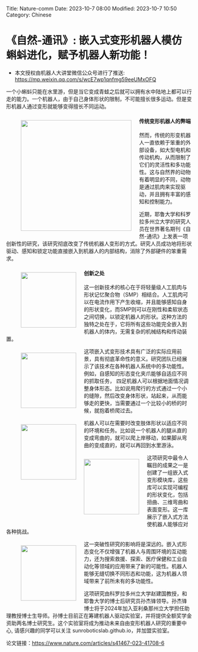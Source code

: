 Title: Nature-comm
Date: 2023-10-7 08:00
Modified: 2023-10-7 10:50
Category: Chinese


# 《自然-通讯》: 嵌入式变形机器人模仿蝌蚪进化，赋予机器人新功能！

- 本文授权由机器人大讲堂微信公众号进行了推送: https://mp.weixin.qq.com/s/wcE7wp1qnfmg59eeUMxOFQ


一个小蝌蚪只能在水里游，但是当它变成青蛙之后就可以拥有水中陆地上都可以行走的能力。一个机器人，由于自己身体形状的限制，不可能擅长很多运动。但是变形机器人通过变形就能够变得擅长不同运动。
<figure>
<img src="{static}/images/shape_morphing/toadpole.gif" style="float:left; width:300px; padding-top:1em; padding-right:1.5em; padding-bottom:20px; padding-left:0px;">
</figure>

#### 传统变形机器人的弊端
然而，传统的形变机器人一直依赖于笨重的外部设备，如大型电机和传动机构，从而限制了它们的灵活性和多功能性。这与自然界的动物有着明显的不同，动物是通过肌肉来实现驱动，并且拥有丰富的感知和控制能力。

近期，耶鲁大学和科罗拉多州立大学的研究人员在世界著名期刊《自然-通讯》上发表一项创新性的研究，该研究彻底改变了传统机器人变形的方式。研究人员成功地将形状驱动、感知和锁定功能直接嵌入到机器人的内部结构，消除了外部硬件的笨重需求。

<figure>
<img src="{static}/images/shape_morphing/figure1.jpg" style="float:left; width:150px; padding-top:1em; padding-right:1.5em; padding-bottom:20px; padding-left:0px;">
</figure>

#### 创新之处

这一创新技术的核心在于将轻量级人工肌肉与形状记忆聚合物（SMP）相结合。人工肌肉可以在电流作用下产生收缩，并且能够感知自身的形状变化，而SMP则可以在刚性和柔软状态之间切换，以锁定机器人的形状。这种方法的独特之处在于，它将所有这些功能完全嵌入到机器人的体内，无需复杂的机械结构和传动装置。

<figure>
<img src="{static}/images/shape_morphing/module.gif" style="float:left; width:150px; padding-top:1em; padding-right:1.5em; padding-bottom:20px; padding-left:0px;">
</figure>

这项嵌入式变形技术具有广泛的实际应用前景，具有彻底革命性的意义。研究团队已经展示了该技术在各种机器人系统中的多功能性。例如，自感知的形态变化夹爪能够自适应不同的抓取任务， 四足机器人可以根据地面情况调整身体形态。比如说用爬行的方式通过一个小的缝隙，然后改变身体形状，站起来，从而能够走的更快，当需要通过一个比较小的桥的时候，就抱着桥爬过去。

<figure>
<img src="{static}/images/shape_morphing/walking.gif" style="float:left; width:150px; padding-top:1em; padding-right:1.5em; padding-bottom:20px; padding-left:0px;">
</figure>


机器人可以在需要时改变肢体形状以适应不同的环境和任务。比如说一个机器人的腿从直的变成弯曲的，就可以爬上岸移动，如果脚从弯曲的变成直的，就可以再回到水里游泳。


<figure>
<img src="{static}/images/shape_morphing/amphibious.gif" style="float:left; width:150px; padding-top:1em; padding-right:1.5em; padding-bottom:20px; padding-left:0px;">
</figure>

这项研究中最令人瞩目的成果之一是创建了一组嵌入式变形模块库，这些库可以实现可编程的形状变化，包括扭曲、三维弯曲和表面变形。这一库展示了嵌入式方法使机器人能够应对各种挑战。

<figure>
<img src="{static}/images/shape_morphing/modules.gif" style="float:left; width:150px; padding-top:1em; padding-right:1.5em; padding-bottom:20px; padding-left:0px;">
</figure>


这一突破性研究的影响将是深远的。嵌入式形态变化不仅增强了机器人与周围环境的互动能力，还为搜索救援、探索、医疗保健和工业自动化等领域的应用带来了新的可能性。机器人能够无缝切换不同形态和功能，这为机器人领域带来了前所未有的多功能性。

这项研究由科罗拉多州立大学赵建国教授，和耶鲁大学的博士后研究员孙杰锋领导。孙杰锋博士将于2024年加入亚利桑那州立大学担任助理教授博士生导师。孙博士目前正在筹建机器人驱动实验室，并将提供全额奖学金资助两名博士研究生。这个实验室将成为推动未来自由变形机器人研究的重要中心, 请感兴趣的同学可以关注 sunroboticslab.github.io，并加盟实验室。


论文链接：https://www.nature.com/articles/s41467-023-41708-6



